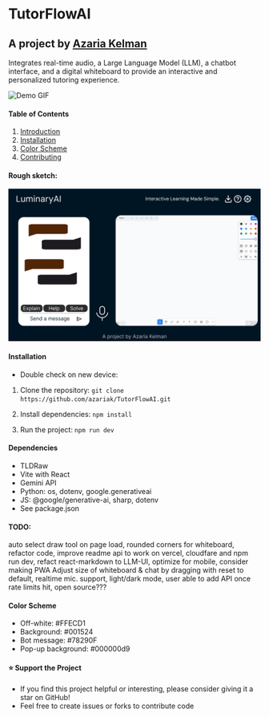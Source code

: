 # TutorFlowAI
## A project by [Azaria Kelman]((mailto:azaria.kelman@mail.utoronto.ca))
Integrates real-time audio, a Large Language Model (LLM), a chatbot interface, and a digital whiteboard to provide an interactive and personalized tutoring experience.

![Demo GIF](src\assets\Demos\TutorFlow-Demo.gif)

#### Table of Contents
1. [Introduction](#TutorFlowAI)
2. [Installation](#installation)
3. [Color Scheme](#color-Scheme)
4. [Contributing](#contributing)

#### Rough sketch:
![Figma](Figma.png)

#### Installation
- Double check on new device:
1. Clone the repository: `git clone https://github.com/azariak/TutorFlowAI.git`

2. Install dependencies: `npm install`

3. Run the project: `npm run dev`

#### Dependencies
- TLDRaw
- Vite with React
- Gemini API
- Python: os, dotenv, google.generativeai
- JS: @google/generative-ai, sharp, dotenv
- See package.json

#### TODO: 
auto select draw tool on page load, rounded corners for whiteboard, refactor code, improve readme
api to work on vercel, cloudfare and npm run dev, refact react-markdown to LLM-UI, optimize for mobile, consider making PWA
Adjust size of whiteboard & chat by dragging with reset to default, realtime mic. support, light/dark mode, user able to add API once rate limits hit, 
open source???

#### Color Scheme
- Off-white: #FFECD1
- Background: #001524
- Bot message: #78290F
- Pop-up background: #000000d9

#### ⭐ Support the Project
- If you find this project helpful or interesting, please consider giving it a star on GitHub! 
- Feel free to create issues or forks to contribute code
